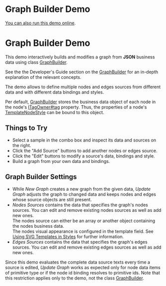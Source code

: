 <!--
 //////////////////////////////////////////////////////////////////////////////
 // @license
 // This file is part of yFiles for HTML 2.5.0.3.
 // Use is subject to license terms.
 //
 // Copyright (c) 2000-2023 by yWorks GmbH, Vor dem Kreuzberg 28,
 // 72070 Tuebingen, Germany. All rights reserved.
 //
 //////////////////////////////////////////////////////////////////////////////
-->
# Graph Builder Demo

[You can also run this demo online](https://live.yworks.com/demos/databinding/graphbuilder/index.html).

# Graph Builder Demo

This demo interactively builds and modifies a graph from **JSON** business data using class [GraphBuilder](https://docs.yworks.com/yfileshtml/#/api/GraphBuilder).

See the the Developer's Guide section on the [GraphBuilder](https://docs.yworks.com/yfileshtml/#/dguide/graph_builder-GraphBuilder) for an in-depth explanation of the relevant concepts.

The demo allows to define multiple nodes and edges sources from different data and with different data bindings and styles.

Per default, [GraphBuilder](https://docs.yworks.com/yfileshtml/#/api/GraphBuilder) stores the business data object of each node in the node's [ITagOwner#tag](https://docs.yworks.com/yfileshtml/#/api/ITagOwner#tag) property. Thus, the properties of a node's [TemplateNodeStyle](https://docs.yworks.com/yfileshtml/#/api/TemplateNodeStyle) can be bound to this object.

## Things to Try

- Select a sample in the combo box and inspect its data and sources on the right.
- Click the "Add Source" buttons to add another nodes or edges source.
- Click the "Edit" buttons to modify a source's data, bindings and style.
- Build a graph from your own data and bindings.

## Graph Builder Settings

- While _New Graph_ creates a new graph from the given data, _Update Graph_ adjusts the graph to changed data and keeps nodes and edges whose source objects are still present.
- _Nodes Sources_ contains the data that specifies the graph's nodes sources. You can edit and remove existing nodes sources as well as add new ones.  
  The nodes source can either be an array or another object containing the nodes business data.  
  The nodes visual appearance is configured in the template field. See [Using SVG Templates in Styles](https://docs.yworks.com/yfileshtml/#/dguide/custom-styles_template-styles) for further information.
- _Edges Sources_ contains the data that specifies the graph's edges sources. You can edit and remove existing edges sources as well as add new ones.

Since this demo evaluates the complete data source texts every time a source is edited, _Update Graph_ works as expected only for node data items of primitive type or if the node id binding resolves to primitive ids. Note that this restriction applies only to the demo, not the class [GraphBuilder](https://docs.yworks.com/yfileshtml/#/api/GraphBuilder).
